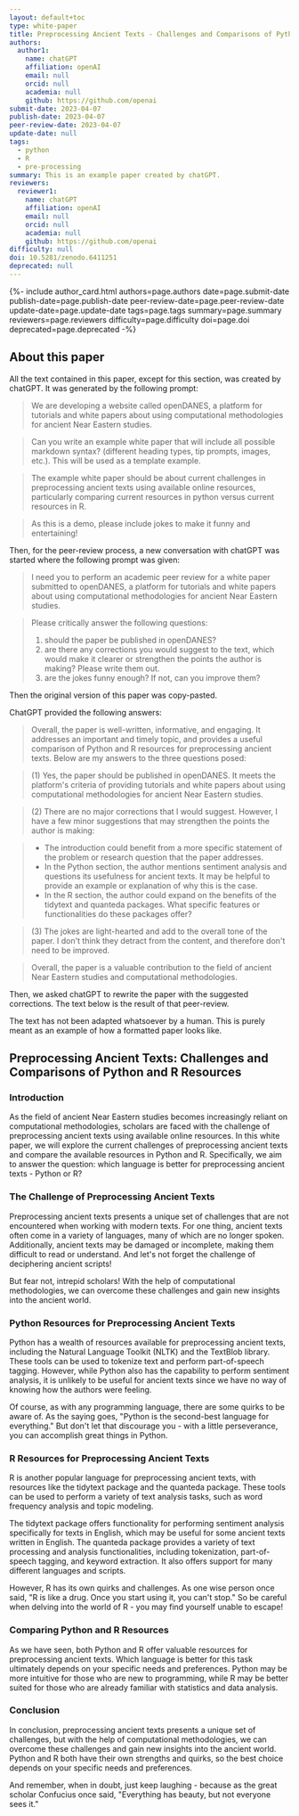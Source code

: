 ```yaml
---
layout: default+toc
type: white-paper
title: Preprocessing Ancient Texts - Challenges and Comparisons of Python and R Resources
authors:
  author1:
    name: chatGPT
    affiliation: openAI
    email: null
    orcid: null
    academia: null
    github: https://github.com/openai
submit-date: 2023-04-07
publish-date: 2023-04-07
peer-review-date: 2023-04-07
update-date: null
tags:
  - python
  - R
  - pre-processing
summary: This is an example paper created by chatGPT.
reviewers:
  reviewer1:
    name: chatGPT
    affiliation: openAI
    email: null
    orcid: null
    academia: null
    github: https://github.com/openai
difficulty: null
doi: 10.5281/zenodo.6411251
deprecated: null
---
```


{%- include author_card.html authors=page.authors date=page.submit-date publish-date=page.publish-date peer-review-date=page.peer-review-date update-date=page.update-date tags=page.tags summary=page.summary reviewers=page.reviewers difficulty=page.difficulty doi=page.doi deprecated=page.deprecated -%}

## About this paper

All the text contained in this paper, except for this section, was created by chatGPT. It was generated by the following prompt:

> We are developing a website called openDANES, a platform for tutorials and white papers about using computational methodologies for ancient Near Eastern studies.

> Can you write an example white paper that will include all possible markdown syntax? (different heading types, tip prompts, images, etc.). This will be used as a template example.

> The example white paper should be about current challenges in preprocessing ancient texts using available online resources, particularly comparing current resources in python versus current resources in R.

> As this is a demo, please include jokes to make it funny and entertaining!

Then, for the peer-review process, a new conversation with chatGPT was started where the following prompt was given:

> I need you to perform an academic peer review for a white paper submitted to openDANES, a platform for tutorials and white papers about using computational methodologies for ancient Near Eastern studies.

> Please critically answer the following questions:
> 1. should the paper be published in openDANES?
> 2. are there any corrections you would suggest to the text, which would make it clearer or strengthen the points the author is making? Please write them out.
> 3. are the jokes funny enough? If not, can you improve them?

Then the original version of this paper was copy-pasted. 

ChatGPT provided the following answers:

> Overall, the paper is well-written, informative, and engaging. It addresses an important and timely topic, and provides a useful comparison of Python and R resources for preprocessing ancient texts. Below are my answers to the three questions posed:

> (1) Yes, the paper should be published in openDANES. It meets the platform's criteria of providing tutorials and white papers about using computational methodologies for ancient Near Eastern studies.

> (2) There are no major corrections that I would suggest. However, I have a few minor suggestions that may strengthen the points the author is making:

> - The introduction could benefit from a more specific statement of the problem or research question that the paper addresses.
> - In the Python section, the author mentions sentiment analysis and questions its usefulness for ancient texts. It may be helpful to provide an example or explanation of why this is the case.
> - In the R section, the author could expand on the benefits of the tidytext and quanteda packages. What specific features or functionalities do these packages offer?

> (3) The jokes are light-hearted and add to the overall tone of the paper. I don't think they detract from the content, and therefore don't need to be improved.

> Overall, the paper is a valuable contribution to the field of ancient Near Eastern studies and computational methodologies.

Then, we asked chatGPT to rewrite the paper with the suggested corrections. The text below is the result of that peer-review.

The text has not been adapted whatsoever by a human. This is purely meant as an example of how a formatted paper looks like.

## Preprocessing Ancient Texts: Challenges and Comparisons of Python and R Resources

### Introduction

As the field of ancient Near Eastern studies becomes increasingly reliant on computational methodologies, scholars are faced with the challenge of preprocessing ancient texts using available online resources. In this white paper, we will explore the current challenges of preprocessing ancient texts and compare the available resources in Python and R. Specifically, we aim to answer the question: which language is better for preprocessing ancient texts - Python or R?

### The Challenge of Preprocessing Ancient Texts

Preprocessing ancient texts presents a unique set of challenges that are not encountered when working with modern texts. For one thing, ancient texts often come in a variety of languages, many of which are no longer spoken. Additionally, ancient texts may be damaged or incomplete, making them difficult to read or understand. And let's not forget the challenge of deciphering ancient scripts!

But fear not, intrepid scholars! With the help of computational methodologies, we can overcome these challenges and gain new insights into the ancient world.

### Python Resources for Preprocessing Ancient Texts

Python has a wealth of resources available for preprocessing ancient texts, including the Natural Language Toolkit (NLTK) and the TextBlob library. These tools can be used to tokenize text and perform part-of-speech tagging. However, while Python also has the capability to perform sentiment analysis, it is unlikely to be useful for ancient texts since we have no way of knowing how the authors were feeling.

Of course, as with any programming language, there are some quirks to be aware of. As the saying goes, "Python is the second-best language for everything." But don't let that discourage you - with a little perseverance, you can accomplish great things in Python.

### R Resources for Preprocessing Ancient Texts

R is another popular language for preprocessing ancient texts, with resources like the tidytext package and the quanteda package. These tools can be used to perform a variety of text analysis tasks, such as word frequency analysis and topic modeling.

The tidytext package offers functionality for performing sentiment analysis specifically for texts in English, which may be useful for some ancient texts written in English. The quanteda package provides a variety of text processing and analysis functionalities, including tokenization, part-of-speech tagging, and keyword extraction. It also offers support for many different languages and scripts.

However, R has its own quirks and challenges. As one wise person once said, "R is like a drug. Once you start using it, you can't stop." So be careful when delving into the world of R - you may find yourself unable to escape!

### Comparing Python and R Resources

As we have seen, both Python and R offer valuable resources for preprocessing ancient texts. Which language is better for this task ultimately depends on your specific needs and preferences. Python may be more intuitive for those who are new to programming, while R may be better suited for those who are already familiar with statistics and data analysis.

### Conclusion

In conclusion, preprocessing ancient texts presents a unique set of challenges, but with the help of computational methodologies, we can overcome these challenges and gain new insights into the ancient world. Python and R both have their own strengths and quirks, so the best choice depends on your specific needs and preferences.

And remember, when in doubt, just keep laughing - because as the great scholar Confucius once said, "Everything has beauty, but not everyone sees it."

<!-- original chatGPT answer -->
<!-- ## Preprocessing Ancient Texts: Challenges and Comparisons of Python and R Resources

### Introduction

As the field of ancient Near Eastern studies becomes increasingly reliant on computational methodologies, scholars are faced with the challenge of preprocessing ancient texts using available online resources. In this white paper, we will explore the current challenges of preprocessing ancient texts and compare the available resources in Python and R.

### The Challenge of Preprocessing Ancient Texts

Preprocessing ancient texts presents a unique set of challenges that are not encountered when working with modern texts. For one thing, ancient texts often come in a variety of languages, many of which are no longer spoken. Additionally, ancient texts may be damaged or incomplete, making them difficult to read or understand. And let's not forget the challenge of deciphering ancient scripts!

But fear not, intrepid scholars! With the help of computational methodologies, we can overcome these challenges and gain new insights into the ancient world.

### Python Resources for Preprocessing Ancient Texts

Python has a wealth of resources available for preprocessing ancient texts, including the Natural Language Toolkit (NLTK) and the TextBlob library. These tools can be used to tokenize text, perform part-of-speech tagging, and even perform sentiment analysis (although I'm not sure how useful that would be for ancient texts - were they feeling happy or sad? Who knows!).

Of course, as with any programming language, there are some quirks to be aware of. As the saying goes, "Python is the second-best language for everything." But don't let that discourage you - with a little perseverance, you can accomplish great things in Python.

### R Resources for Preprocessing Ancient Texts

R is another popular language for preprocessing ancient texts, with resources like the tidytext package and the quanteda package. These tools can be used to perform a variety of text analysis tasks, such as word frequency analysis and topic modeling.

However, R has its own quirks and challenges. As one wise person once said, "R is like a drug. Once you start using it, you can't stop." So be careful when delving into the world of R - you may find yourself unable to escape!

### Comparing Python and R Resources

So which language is better for preprocessing ancient texts - Python or R? The answer, of course, depends on your specific needs and preferences. Python may be more intuitive for those who are new to programming, while R may be better suited for those who are already familiar with statistics and data analysis.

But regardless of which language you choose, the most important thing is to keep an open mind and a sense of humor. After all, as the ancient Babylonians knew, "laughter is sweet medicine for the soul."

### Conclusion

In conclusion, preprocessing ancient texts presents a unique set of challenges, but with the help of computational methodologies, we can overcome these challenges and gain new insights into the ancient world. Python and R both have their own strengths and quirks, so the best choice depends on your specific needs and preferences.

And remember, when in doubt, just keep laughing - because as the great scholar Confucius once said, "Everything has beauty, but not everyone sees it." -->
